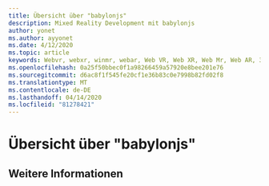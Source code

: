 ```yaml
---
title: Übersicht über "babylonjs"
description: Mixed Reality Development mit babylonjs
author: yonet
ms.author: ayyonet
ms.date: 4/12/2020
ms.topic: article
keywords: Webvr, webxr, winmr, webar, Web VR, Web XR, Web Mr, Web AR, 360, 360 Video, 360 Videos, 360 Photo, 360 Fotos, 360 Content, immersives Web, immersiveweb, IW
ms.openlocfilehash: 0a25f50bbec0f1a98266459a57920e8bee201e76
ms.sourcegitcommit: d6ac8f1f545fe20cf1e36b83c0e7998b82fd02f8
ms.translationtype: MT
ms.contentlocale: de-DE
ms.lasthandoff: 04/14/2020
ms.locfileid: "81278421"
---
```

# <a name="babylonjs-overview"></a>Übersicht über "babylonjs"

## <a name="see-also"></a>Weitere Informationen

